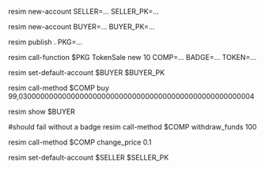 resim new-account
SELLER=...
SELLER_PK=...

resim new-account
BUYER=...
BUYER_PK=...

resim publish .
PKG=...

resim call-function $PKG TokenSale new 10
COMP=...
BADGE=...
TOKEN=...

resim set-default-account $BUYER $BUYER_PK

resim call-method $COMP buy 99,030000000000000000000000000000000000000000000000000004

resim show $BUYER

#should fail without a badge
resim call-method $COMP withdraw_funds 100

resim call-method $COMP change_price 0.1

resim set-default-account $SELLER $SELLER_PK

